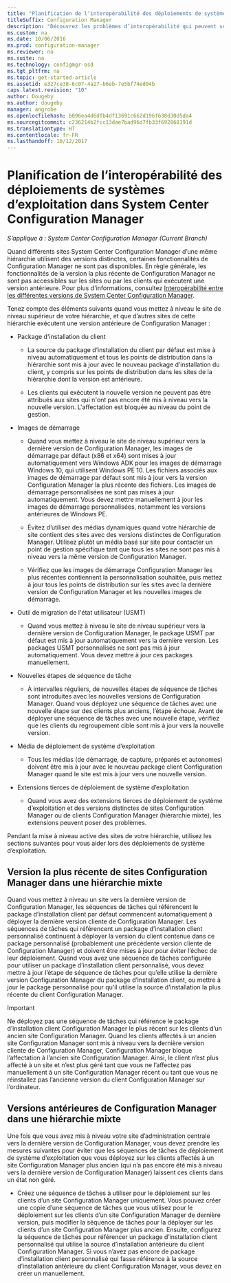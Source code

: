 ```yaml
---
title: "Planification de l’interopérabilité des déploiements de systèmes d’exploitation"
titleSuffix: Configuration Manager
description: "Découvrez les problèmes d’interopérabilité qui peuvent se poser quand différents sites System Center Configuration Manager d’une même hiérarchie utilisent des versions distinctes."
ms.custom: na
ms.date: 10/06/2016
ms.prod: configuration-manager
ms.reviewer: na
ms.suite: na
ms.technology: configmgr-osd
ms.tgt_pltfrm: na
ms.topic: get-started-article
ms.assetid: e327ce38-6c07-4a27-b6eb-7e5bf74ed04b
caps.latest.revision: "10"
author: Dougeby
ms.author: dougeby
manager: angrobe
ms.openlocfilehash: b096ea4d6dfb4df13691c662d196f638d30d5da4
ms.sourcegitcommit: c236214b2fcc13dae7bad96d7fb33f692868191d
ms.translationtype: HT
ms.contentlocale: fr-FR
ms.lasthandoff: 10/12/2017
---
```

# <a name="planning-for-operating-system-deployment-interoperability-in-system-center-configuration-manager"></a>Planification de l’interopérabilité des déploiements de systèmes d’exploitation dans System Center Configuration Manager

*S’applique à : System Center Configuration Manager (Current Branch)*

Quand différents sites System Center Configuration Manager d’une même hiérarchie utilisent des versions distinctes, certaines fonctionnalités de Configuration Manager ne sont pas disponibles. En règle générale, les fonctionnalités de la version la plus récente de Configuration Manager ne sont pas accessibles sur les sites ou par les clients qui exécutent une version antérieure. Pour plus d'informations, consultez [Interopérabilité entre les différentes versions de System Center Configuration Manager](../../core/plan-design/hierarchy/interoperability-between-different-versions.md).  

 Tenez compte des éléments suivants quand vous mettez à niveau le site de niveau supérieur de votre hiérarchie, et que d’autres sites de cette hiérarchie exécutent une version antérieure de Configuration Manager :  

-   Package d'installation du client  

    -   La source du package d’installation du client par défaut est mise à niveau automatiquement et tous les points de distribution dans la hiérarchie sont mis à jour avec le nouveau package d’installation du client, y compris sur les points de distribution dans les sites de la hiérarchie dont la version est antérieure.  

    -   Les clients qui exécutent la nouvelle version ne peuvent pas être attribués aux sites qui n'ont pas encore été mis à niveau vers la nouvelle version. L'affectation est bloquée au niveau du point de gestion.  

-   Images de démarrage  

    -   Quand vous mettez à niveau le site de niveau supérieur vers la dernière version de Configuration Manager, les images de démarrage par défaut (x86 et x64) sont mises à jour automatiquement vers Windows ADK pour les images de démarrage Windows 10, qui utilisent Windows PE 10. Les fichiers associés aux images de démarrage par défaut sont mis à jour vers la version Configuration Manager la plus récente des fichiers. Les images de démarrage personnalisées ne sont pas mises à jour automatiquement. Vous devez mettre manuellement à jour les images de démarrage personnalisées, notamment les versions antérieures de Windows PE.  

    -   Évitez d’utiliser des médias dynamiques quand votre hiérarchie de site contient des sites avec des versions distinctes de Configuration Manager. Utilisez plutôt un média basé sur site pour contacter un point de gestion spécifique tant que tous les sites ne sont pas mis à niveau vers la même version de Configuration Manager.  

    -   Vérifiez que les images de démarrage Configuration Manager les plus récentes contiennent la personnalisation souhaitée, puis mettez à jour tous les points de distribution sur les sites avec la dernière version de Configuration Manager et les nouvelles images de démarrage.  

-   Outil de migration de l'état utilisateur (USMT)  

    -   Quand vous mettez à niveau le site de niveau supérieur vers la dernière version de Configuration Manager, le package USMT par défaut est mis à jour automatiquement vers la dernière version. Les packages USMT personnalisés ne sont pas mis à jour automatiquement. Vous devez mettre à jour ces packages manuellement.  

-   Nouvelles étapes de séquence de tâche  

    -   À intervalles réguliers, de nouvelles étapes de séquence de tâches sont introduites avec les nouvelles versions de Configuration Manager. Quand vous déployez une séquence de tâches avec une nouvelle étape sur des clients plus anciens, l’étape échoue. Avant de déployer une séquence de tâches avec une nouvelle étape, vérifiez que les clients du regroupement cible sont mis à jour vers la nouvelle version.  

-   Média de déploiement de système d’exploitation  

    -   Tous les médias (de démarrage, de capture, préparés et autonomes) doivent être mis à jour avec le nouveau package client Configuration Manager quand le site est mis à jour vers une nouvelle version.  

-   Extensions tierces de déploiement de système d’exploitation  

    -   Quand vous avez des extensions tierces de déploiement de système d’exploitation et des versions distinctes de sites Configuration Manager ou de clients Configuration Manager (hiérarchie mixte), les extensions peuvent poser des problèmes.  

 Pendant la mise à niveau active des sites de votre hiérarchie, utilisez les sections suivantes pour vous aider lors des déploiements de système d’exploitation.  

## <a name="latest-version-of-configuration-manager-sites-in-a-mixed-hierarchy"></a>Version la plus récente de sites Configuration Manager dans une hiérarchie mixte  
 Quand vous mettez à niveau un site vers la dernière version de Configuration Manager, les séquences de tâches qui référencent le package d’installation client par défaut commencent automatiquement à déployer la dernière version cliente de Configuration Manager. Les séquences de tâches qui référencent un package d’installation client personnalisé continuent à déployer la version du client contenue dans ce package personnalisé (probablement une précédente version cliente de Configuration Manager) et doivent être mises à jour pour éviter l’échec de leur déploiement. Quand vous avez une séquence de tâches configurée pour utiliser un package d’installation client personnalisé, vous devez mettre à jour l’étape de séquence de tâches pour qu’elle utilise la dernière version Configuration Manager du package d’installation client, ou mettre à jour le package personnalisé pour qu’il utilise la source d’installation la plus récente du client Configuration Manager.  

> [!IMPORTANT]  
>  Ne déployez pas une séquence de tâches qui référence le package d’installation client Configuration Manager le plus récent sur les clients d’un ancien site Configuration Manager. Quand les clients affectés à un ancien site Configuration Manager sont mis à niveau vers la dernière version cliente de Configuration Manager, Configuration Manager bloque l’affectation à l’ancien site Configuration Manager. Ainsi, le client n’est plus affecté à un site et n’est plus géré tant que vous ne l’affectez pas manuellement à un site Configuration Manager récent ou tant que vous ne réinstallez pas l’ancienne version du client Configuration Manager sur l’ordinateur.  

## <a name="older-versions-of-configuration-manager-in-a-mixed-hierarchy"></a>Versions antérieures de Configuration Manager dans une hiérarchie mixte  
 Une fois que vous avez mis à niveau votre site d’administration centrale vers la dernière version de Configuration Manager, vous devez prendre les mesures suivantes pour éviter que les séquences de tâches de déploiement de système d’exploitation que vous déployez sur les clients affectés à un site Configuration Manager plus ancien (qui n’a pas encore été mis à niveau vers la dernière version de Configuration Manager) laissent ces clients dans un état non géré.  

-   Créez une séquence de tâches à utiliser pour le déploiement sur les clients d’un site Configuration Manager uniquement. Vous pouvez créer une copie d’une séquence de tâches que vous utilisez pour le déploiement sur les clients d’un site Configuration Manager de dernière version, puis modifier la séquence de tâches pour la déployer sur les clients d’un site Configuration Manager plus ancien. Ensuite, configurez la séquence de tâches pour référencer un package d’installation client personnalisé qui utilise la source d’installation antérieure du client Configuration Manager. Si vous n’avez pas encore de package d’installation client personnalisé qui fasse référence à la source d’installation antérieure du client Configuration Manager, vous devez en créer un manuellement.  
